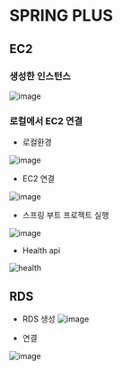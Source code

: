 # SPRING PLUS

## EC2
### 생성한 인스턴스
![image](https://github.com/user-attachments/assets/40efacee-1705-427c-bb16-a2973a08bcb2)

### 로컬에서 EC2 연결
- 로컬환경

![image](https://github.com/user-attachments/assets/0d62edd7-c7b8-415b-b4f7-b8f6d4f1052d)

- EC2 연결

![image](https://github.com/user-attachments/assets/a8a7aa37-c511-49e7-a1d9-da5b248d563f)

- 스프링 부트 프로젝트 실행

![image](https://github.com/user-attachments/assets/aab06b7d-de75-4fcf-9b3a-a3a3c40c8112)

- Health api

![health](https://github.com/user-attachments/assets/82e58994-87b2-4536-83d4-e9a976fe9a59)


## RDS
- RDS 생성
![image](https://github.com/user-attachments/assets/b1799e7c-00f8-4043-9564-bf60b3527796)

- 연결

![image](https://github.com/user-attachments/assets/e9420674-8227-4f25-ab45-16e6ea7a506c)

